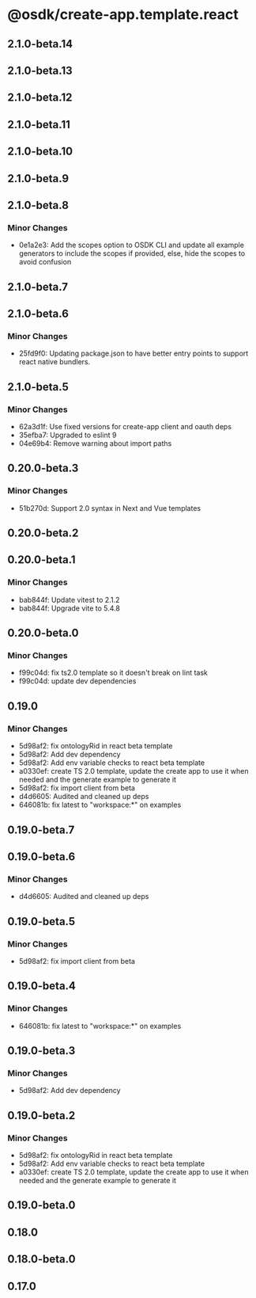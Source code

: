 # @osdk/create-app.template.react

## 2.1.0-beta.14

## 2.1.0-beta.13

## 2.1.0-beta.12

## 2.1.0-beta.11

## 2.1.0-beta.10

## 2.1.0-beta.9

## 2.1.0-beta.8

### Minor Changes

- 0e1a2e3: Add the scopes option to OSDK CLI and update all example generators to include the scopes if provided, else, hide the scopes to avoid confusion

## 2.1.0-beta.7

## 2.1.0-beta.6

### Minor Changes

- 25fd9f0: Updating package.json to have better entry points to support react native bundlers.

## 2.1.0-beta.5

### Minor Changes

- 62a3d1f: Use fixed versions for create-app client and oauth deps
- 35efba7: Upgraded to eslint 9
- 04e69b4: Remove warning about import paths

## 0.20.0-beta.3

### Minor Changes

- 51b270d: Support 2.0 syntax in Next and Vue templates

## 0.20.0-beta.2

## 0.20.0-beta.1

### Minor Changes

- bab844f: Update vitest to 2.1.2
- bab844f: Upgrade vite to 5.4.8

## 0.20.0-beta.0

### Minor Changes

- f99c04d: fix ts2.0 template so it doesn't break on lint task
- f99c04d: update dev dependencies

## 0.19.0

### Minor Changes

- 5d98af2: fix ontologyRid in react beta template
- 5d98af2: Add dev dependency
- 5d98af2: Add env variable checks to react beta template
- a0330ef: create TS 2.0 template, update the create app to use it when needed and the generate example to generate it
- 5d98af2: fix import client from beta
- d4d6605: Audited and cleaned up deps
- 646081b: fix latest to "workspace:\*" on examples

## 0.19.0-beta.7

## 0.19.0-beta.6

### Minor Changes

- d4d6605: Audited and cleaned up deps

## 0.19.0-beta.5

### Minor Changes

- 5d98af2: fix import client from beta

## 0.19.0-beta.4

### Minor Changes

- 646081b: fix latest to "workspace:\*" on examples

## 0.19.0-beta.3

### Minor Changes

- 5d98af2: Add dev dependency

## 0.19.0-beta.2

### Minor Changes

- 5d98af2: fix ontologyRid in react beta template
- 5d98af2: Add env variable checks to react beta template
- a0330ef: create TS 2.0 template, update the create app to use it when needed and the generate example to generate it

## 0.19.0-beta.0

## 0.18.0

## 0.18.0-beta.0

## 0.17.0
